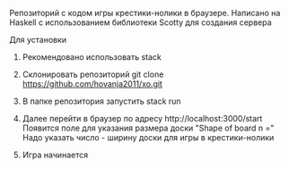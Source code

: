 Репозиторий с кодом игры крестики-нолики в браузере. 
Написано на Haskell с использованием библиотеки Scotty для создания сервера

Для установки 
1. Рекомендовано использовать stack

2. Склонировать репозиторий
git clone https://github.com/hovanja2011/xo.git

3. В папке репозитория запустить stack run

4. Далее перейти в браузер по адресу
http://localhost:3000/start
Появится поле для указания размера доски
"Shape of board n ="
Надо указать число - ширину доски для игры в крестики-нолики

5. Игра начинается

